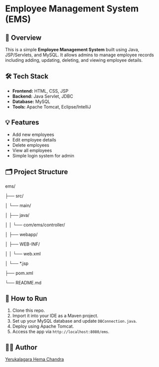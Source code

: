 # Employee Management System (EMS)

## 📌 Overview
This is a simple **Employee Management System** built using Java, JSP/Servlets, and MySQL. It allows admins to manage employee records including adding, updating, deleting, and viewing employee details.

## 🛠️ Tech Stack
- **Frontend:** HTML, CSS, JSP
- **Backend:** Java Servlet, JDBC
- **Database:** MySQL
- **Tools:** Apache Tomcat, Eclipse/IntelliJ

## 💡 Features
- Add new employees
- Edit employee details
- Delete employees
- View all employees
- Simple login system for admin

## 🗂️ Project Structure
ems/

├── src/

│ └── main/

│ ├── java/

│ │ └── com/ems/controller/

│ ├── webapp/

│ ├── WEB-INF/

│ │ └── web.xml

│ └── *.jsp

├── pom.xml

└── README.md


## 🧪 How to Run
1. Clone this repo.
2. Import it into your IDE as a Maven project.
3. Set up your MySQL database and update `DBConnection.java`.
4. Deploy using Apache Tomcat.
5. Access the app via `http://localhost:8080/ems`.

## 🧑‍💻 Author
[Yerukalagara Hema Chandra](https://github.com/yhemachandra)



